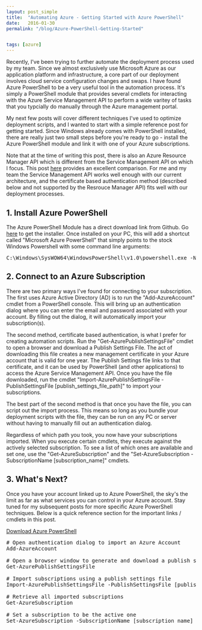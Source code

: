 ```yaml
---
layout: post_simple
title:  "Automating Azure - Getting Started with Azure PowerShell"
date:   2016-01-30 
permalink: "/blog/Azure-PowerShell-Getting-Started"


tags: [azure]
---
```


Recently, I've been trying to further automate the deployment process used by my team. Since we almost exclusively use Microsoft Azure as our application platform and infrastructure, a core part of our deployment involves cloud service configuration changes and swaps. I have found Azure PowerShell to be a very useful tool in the automation process. It's simply a PowerShell module that provides several cmdlets for interacting with the Azure Service Management API to perform a wide varitey of tasks that you typcially do manually through the Azure management portal. 

My next few posts will cover different techniques I've used to optimize deployment scripts, and I wanted to start with a simple reference post for getting started. Since Windows already comes with PowerShell installed, there are really just two small steps before you're ready to go - install the Azure PowerShell module and link it with one of your Azure subscriptions.

Note that at the time of writing this post, there is also an Azure Resource Manager API which is different from the Service Management API on which I focus. This post [here](https://azure.microsoft.com/en-us/documentation/articles/resource-manager-deployment-model/) provides an excellent comparison. For me and my team the Service Management API works well enough with our current architecture, and the certificate based authentication method (described below and not supported by the Resrouce Manager API) fits well with our deployment processes.

<div class="spacer"></div>

## 1. Install Azure PowerShell

The Azure PowerShell Module has a direct download link from Github. Go [here](https://github.com/Azure/azure-powershell/releases/download/v1.0.1-November2015/azure-powershell.1.0.1.msi) to get the installer. Once installed on your PC, this will add a shortcut called "Microsoft Azure PowerShell" that simply points to the stock Windows Powershell with some command line arguments:

<pre>
C:\Windows\SysWOW64\WindowsPowerShell\v1.0\powershell.exe -NoExit -ExecutionPolicy Bypass -File "C:\Program Files (x86)\Microsoft SDKs\Azure\PowerShell\ServiceManagement\Azure\Services\ShortcutStartup.ps1"
</pre>

<div class="spacer"></div> 

## 2. Connect to an Azure Subscription

There are two primary ways I've found for connecting to your subscription. The first uses Azure Active Directory (AD) is to run the "Add-AzureAccount" cmdlet from a PowerShell console. This will bring up an authentication dialog where you can enter the email and password associated with your account. By filling out the dialog, it will automatically import your subscription(s). 

The second method, certificate based authentication, is what I prefer for creating automation scripts. Run the "Get-AzurePublishSettingsFile" cmdlet to open a browser and download a Publish Settings File. The act of downloading this file creates a new management certificate in your Azure account that is valid for one year. The Publish Settings file links to that certificate, and it can be used by PowerShell (and other applications) to access the Azure Service Management API. Once you have the file downloaded, run the cmdlet "Import-AzurePublishSettingsFile -PublishSettingsFile [publish_settings_file_path]" to import your subscriptions.

The best part of the second method is that once you have the file, you can script out the import process. This means so long as you bundle your deployment scripts with the file, they can be run on any PC or server without having to manually fill out an authentication dialog.

Regardless of which path you took, you now have your subscriptions imported. When you execute certain cmdlets, they execute against the actively selected subscription. To see a list of which ones are available and set one, use the "Get-AzureSubscription" and the "Set-AzureSubscription -SubscriptionName [subscription_name]" cmdlets.

<div class="spacer"></div>

## 3. What's Next?

Once you have your account linked up to Azure PowerShell, the sky's the limit as far as what services you can control in your Azure account. Stay tuned for my subsequent posts for more specific Azure PowerShell techniques. Below is a quick reference section for the important links / cmdlets in this post.


[Download Azure PowerShell](https://github.com/Azure/azure-powershell/releases/download/v1.0.1-November2015/azure-powershell.1.0.1.msi)

<pre>
# Open authentication dialog to import an Azure Account
Add-AzureAccount    

# Open a browser window to generate and download a publish settings file
Get-AzurePublishSettingsFile    

# Import subscriptions using a publish settings file
Import-AzurePublishSettingsFile -PublishSettingsFile [publish_settings_file_path]

# Retrieve all imported subscriptions
Get-AzureSubscription

# Set a subscription to be the active one
Set-AzureSubscription -SubscriptionName [subscription_name]
</pre>